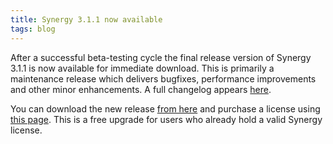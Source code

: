 ```yaml
---
title: Synergy 3.1.1 now available
tags: blog
---
```


After a successful beta-testing cycle the final release version of Synergy 3.1.1 is now available for immediate download. This is primarily a maintenance release which delivers bugfixes, performance improvements and other minor enhancements. A full changelog appears [here](http://wincent.com/a/products/synergy-classic/history/#3.1.1).

You can download the new release [from here](http://wincent.com/download.php?item=SynergyJaguar.dmg) and purchase a license using [this page](https://wincent.com/a/products/synergy-classic/purchase/). This is a free upgrade for users who already hold a valid Synergy license.
